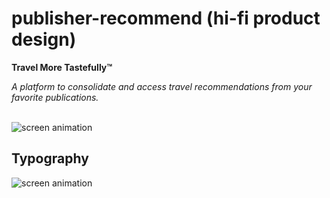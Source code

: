 # publisher-recommend (hi-fi product design)

<b>Travel More Tastefully™</b>

*A platform to consolidate and access travel recommendations from your favorite publications.*
<br></br>
<p align="left">
  <img src="https://media.giphy.com/media/2wXXBT148ZFyhDG3WP/giphy.gif" alt="screen animation"/>
</p>

## Typography
<p align="left">
  <img src="https://fiu-assets-2-syitaetz61hl2sa.stackpathdns.com/static/samples/1/381/880/1/570e201c/akkurat.png" alt="screen animation"/>
</p>
